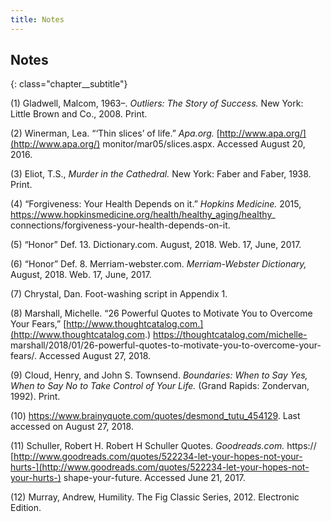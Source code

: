 ```yaml
---
title: Notes
---
```


## Notes
{: class="chapter__subtitle"}

(1) Gladwell, Malcom, 1963–. _Outliers: The Story of Success._ New York:
Little Brown and Co., 2008. Print.

(2) Winerman, Lea. “‘Thin slices’ of life.” _Apa.org._ [http://www.apa.org/](http://www.apa.org/)
monitor/mar05/slices.aspx. Accessed August 20, 2016.

(3) Eliot, T.S., _Murder in the Cathedral._ New York: Faber and Faber, 1938.
Print.

(4) “Forgiveness: Your Health Depends on it.” _Hopkins Medicine._ 2015,
https://www.hopkinsmedicine.org/health/healthy_aging/healthy_
connections/forgiveness-your-health-depends-on-it.

(5) “Honor” Def. 13. Dictionary.com. August, 2018. Web. 17, June, 2017.

(6) “Honor” Def. 8. Merriam-webster.com. _Merriam-Webster Dictionary,_
August, 2018. Web. 17, June, 2017.

(7) Chrystal, Dan. Foot-washing script in Appendix 1.

(8) Marshall, Michelle. “26 Powerful Quotes to Motivate You to Overcome
Your Fears,” [http://www.thoughtcatalog.com.](http://www.thoughtcatalog.com.) https://thoughtcatalog.com/michelle-
marshall/2018/01/26-powerful-quotes-to-motivate-you-to-overcome-your-
fears/. Accessed August 27, 2018.

(9) Cloud, Henry, and John S. Townsend. _Boundaries: When to Say Yes, When
to Say No to Take Control of Your Life._ (Grand Rapids: Zondervan,
1992). Print.

(10) https://www.brainyquote.com/quotes/desmond_tutu_454129. Last accessed
on August 27, 2018.

(11) Schuller, Robert H. Robert H Schuller Quotes. _Goodreads.com._ https://
[http://www.goodreads.com/quotes/522234-let-your-hopes-not-your-hurts-](http://www.goodreads.com/quotes/522234-let-your-hopes-not-your-hurts-)
shape-your-future. Accessed June 21, 2017.

(12) Murray, Andrew, Humility. The Fig Classic Series, 2012. Electronic
Edition.